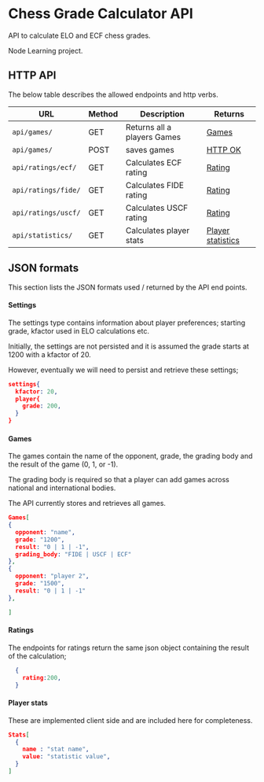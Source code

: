 # Chess Grade Calculator API
API to calculate ELO and ECF chess grades.

Node Learning project.

## HTTP API

The below table describes the allowed endpoints and http verbs.

| URL          | Method     |Description | Returns |
| ------------ | ---------- |---------   |---------|
| ```api/games/```  |GET    | Returns all a players Games| [Games ](#games) |
| ```api/games/```  | POST  | saves games| [HTTP OK](https://en.wikipedia.org/wiki/List_of_HTTP_status_codes#2xx_Success) |
| ```api/ratings/ecf/```  | GET  | Calculates ECF rating | [Rating ](#ratings) |
| ```api/ratings/fide/```  | GET  | Calculates FIDE rating | [Rating ](#ratings) |
| ```api/ratings/uscf/``` | GET  | Calculates USCF rating | [Rating ](#ratings) |
|```api/statistics/```|GET|Calculates player stats | [Player statistics](#player-stats) |


## JSON formats
This section lists the JSON formats used / returned by the API end points.

#### Settings
The settings type contains information about player preferences; starting grade, kfactor used in ELO calculations etc.

Initially, the settings are not persisted and it is assumed the grade starts at 1200 with a kfactor of 20.

However, eventually we will need to persist and retrieve these settings;

```json
settings{
  kfactor: 20,
  player{
    grade: 200,
  }  
}

```

#### Games
The games contain the name of the opponent, grade, the grading body and the result of the game (0, 1, or -1).

The grading body is required so that a player can add games across national and international bodies.

The API currently stores and retrieves all games.

```json
Games[
{
  opponent: "name",
  grade: "1200",
  result: "0 | 1 | -1",
  grading_body: "FIDE | USCF | ECF"
},
{
  opponent: "player 2",
  grade: "1500",
  result: "0 | 1 | -1"
},

]
```

#### Ratings
The endpoints for ratings return the same json object containing the result of the calculation;

```json
  {
    rating:200,
  }
```

#### Player stats
These are implemented client side and are included here for completeness.

```json
Stats[
  {
    name : "stat name",
    value: "statistic value",
  }
]

```
